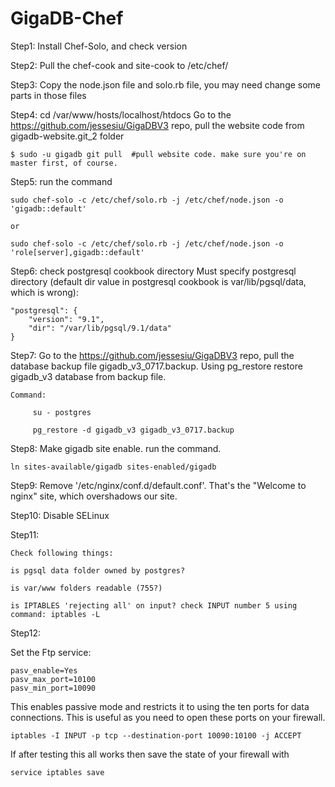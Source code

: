# GigaDB-Chef
Step1:
    Install Chef-Solo, and check version

Step2:
    Pull the chef-cook and site-cook to /etc/chef/

Step3:
    Copy the node.json file and solo.rb file, you may need change some parts in those files

Step4:
    cd /var/www/hosts/localhost/htdocs
    Go to the https://github.com/jessesiu/GigaDBV3 repo, pull the website code from gigadb-website.git_2 folder

    $ sudo -u gigadb git pull  #pull website code. make sure you're on master first, of course.

Step5:
    run the command

    sudo chef-solo -c /etc/chef/solo.rb -j /etc/chef/node.json -o 'gigadb::default'

    or

    sudo chef-solo -c /etc/chef/solo.rb -j /etc/chef/node.json -o 'role[server],gigadb::default'

Step6:
    check postgresql cookbook directory
    Must specify postgresql directory (default dir value in postgresql cookbook is var/lib/pgsql/data, which is wrong):

    "postgresql": {
        "version": "9.1",
        "dir": "/var/lib/pgsql/9.1/data"
    }

Step7:
    Go to the https://github.com/jessesiu/GigaDBV3 repo, pull the database backup file gigadb_v3_0717.backup.
    Using pg_restore restore gigadb_v3 database from backup file.
    
    
    Command:
        
         su - postgres
    
         pg_restore -d gigadb_v3 gigadb_v3_0717.backup
      
    
Step8:
    Make gigadb site enable. run the command.

    ln sites-available/gigadb sites-enabled/gigadb

Step9:
    Remove '/etc/nginx/conf.d/default.conf'. That's the "Welcome to nginx" site, which overshadows our site.


Step10:
    Disable SELinux 

Step11:

    Check following things:

    is pgsql data folder owned by postgres?

    is var/www folders readable (755?)

    is IPTABLES 'rejecting all' on input? check INPUT number 5 using command: iptables -L 
    
Step12:

Set the Ftp service:

    pasv_enable=Yes
    pasv_max_port=10100
    pasv_min_port=10090
    
This enables passive mode and restricts it to using the ten ports for data connections. This is useful as you need to open these ports on your firewall.

    iptables -I INPUT -p tcp --destination-port 10090:10100 -j ACCEPT
    
If after testing this all works then save the state of your firewall with

    service iptables save
    

